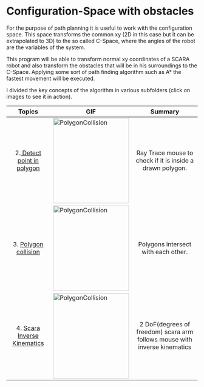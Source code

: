 # Configuration-Space with obstacles

For the purpose of path planning it is useful to work with the configuration space. This space transforms the common xy (2D in this case but it can be extrapolated to 3D) to the so called C-Space, where the angles of the robot are the variables of the system.

This program will be able to transform normal xy coordinates of a SCARA robot and also transform the obstacles that will be in his surroundings to the C-Space. Applying some sort of path finding algorithm such as A* the fastest movement will be executed.

I divided the key concepts of the algorithm in various subfolders (click on images to see it in action).

|  Topics  | GIF |  Summary  |
| :------: | --- | :-------: |
|2.<a href="https://marc-roig.github.io/Configuration_Space_Obstacles/2_PointInsidePolygon/"> Detect point in polygon </a> | <a href="https://marc-roig.github.io/Configuration_Space_Obstacles/2_PointInsidePolygon/"  target="_blank"> <img border="0" alt="PolygonCollision" src="https://i.gyazo.com/2223a7548d772c8a543c8f28522ab258.gif" width="200" height="225"> </a> | Ray Trace mouse to check if it is inside a drawn polygon.|
|3. <a href="https://marc-roig.github.io/Configuration_Space_Obstacles/3_PolygonCollision/"> Polygon collision</a> | <a href="https://marc-roig.github.io/Configuration_Space_Obstacles/3_PolygonCollision/"  target="_blank"> <img border="0" alt="PolygonCollision" src="https://i.gyazo.com/d386f17837f0d655cceb4f24702e04a7.gif" width="200" height="225"> </a> | Polygons intersect with each other. |
|4. <a href="https://marc-roig.github.io/Configuration_Space_Obstacles/4_ScaraArm/">Scara Inverse Kinematics</a> | <a href="https://marc-roig.github.io/Configuration_Space_Obstacles/4_ScaraArm/"  target="_blank"> <img border="0" alt="PolygonCollision" src="https://i.gyazo.com/51a2de29d5d6c4ce748dcf9a76d15256.gif" width="200" height="225"> </a> | 2 DoF(degrees of freedom) scara arm follows mouse with inverse kinematics |
